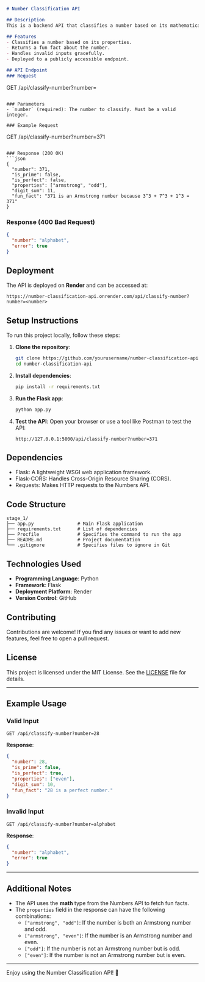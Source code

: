 ```markdown
# Number Classification API

## Description
This is a backend API that classifies a number based on its mathematical properties (e.g., prime, perfect, Armstrong, odd/even) and returns a fun fact about the number using the [Numbers API](http://numbersapi.com).

## Features
- Classifies a number based on its properties.
- Returns a fun fact about the number.
- Handles invalid inputs gracefully.
- Deployed to a publicly accessible endpoint.

## API Endpoint
### Request
```
GET /api/classify-number?number=<number>
```

### Parameters
- `number` (required): The number to classify. Must be a valid integer.

### Example Request
```
GET /api/classify-number?number=371
```

### Response (200 OK)
```json
{
  "number": 371,
  "is_prime": false,
  "is_perfect": false,
  "properties": ["armstrong", "odd"],
  "digit_sum": 11,
  "fun_fact": "371 is an Armstrong number because 3^3 + 7^3 + 1^3 = 371"
}
```

### Response (400 Bad Request)
```json
{
  "number": "alphabet",
  "error": true
}
```

## Deployment
The API is deployed on **Render** and can be accessed at:
```
https://number-classification-api.onrender.com/api/classify-number?number=<number>
```

## Setup Instructions
To run this project locally, follow these steps:

1. **Clone the repository**:
   ```bash
   git clone https://github.com/yourusername/number-classification-api.git
   cd number-classification-api
   ```

2. **Install dependencies**:
   ```bash
   pip install -r requirements.txt
   ```

3. **Run the Flask app**:
   ```bash
   python app.py
   ```

4. **Test the API**:
   Open your browser or use a tool like Postman to test the API:
   ```
   http://127.0.0.1:5000/api/classify-number?number=371
   ```

## Dependencies
- Flask: A lightweight WSGI web application framework.
- Flask-CORS: Handles Cross-Origin Resource Sharing (CORS).
- Requests: Makes HTTP requests to the Numbers API.

## Code Structure
```
stage_1/
├── app.py                # Main Flask application
├── requirements.txt      # List of dependencies
├── Procfile              # Specifies the command to run the app
├── README.md             # Project documentation
└── .gitignore            # Specifies files to ignore in Git
```

## Technologies Used
- **Programming Language**: Python
- **Framework**: Flask
- **Deployment Platform**: Render
- **Version Control**: GitHub

## Contributing
Contributions are welcome! If you find any issues or want to add new features, feel free to open a pull request.

## License
This project is licensed under the MIT License. See the [LICENSE](LICENSE) file for details.

---

## Example Usage
### Valid Input
```
GET /api/classify-number?number=28
```

**Response**:
```json
{
  "number": 28,
  "is_prime": false,
  "is_perfect": true,
  "properties": ["even"],
  "digit_sum": 10,
  "fun_fact": "28 is a perfect number."
}
```

### Invalid Input
```
GET /api/classify-number?number=alphabet
```

**Response**:
```json
{
  "number": "alphabet",
  "error": true
}
```

---

## Additional Notes
- The API uses the **math** type from the Numbers API to fetch fun facts.
- The `properties` field in the response can have the following combinations:
  - `["armstrong", "odd"]`: If the number is both an Armstrong number and odd.
  - `["armstrong", "even"]`: If the number is an Armstrong number and even.
  - `["odd"]`: If the number is not an Armstrong number but is odd.
  - `["even"]`: If the number is not an Armstrong number but is even.

---

Enjoy using the Number Classification API! 🚀
```
